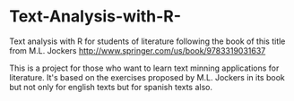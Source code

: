 # Text-Analysis-with-R-
Text analysis with R for students of literature following the book of this title from M.L. Jockers
http://www.springer.com/us/book/9783319031637

This is a project for those who want to learn text minning applications for literature. It's based on the exercises proposed by M.L. Jockers in its book but not only for english texts but for spanish texts also. 


